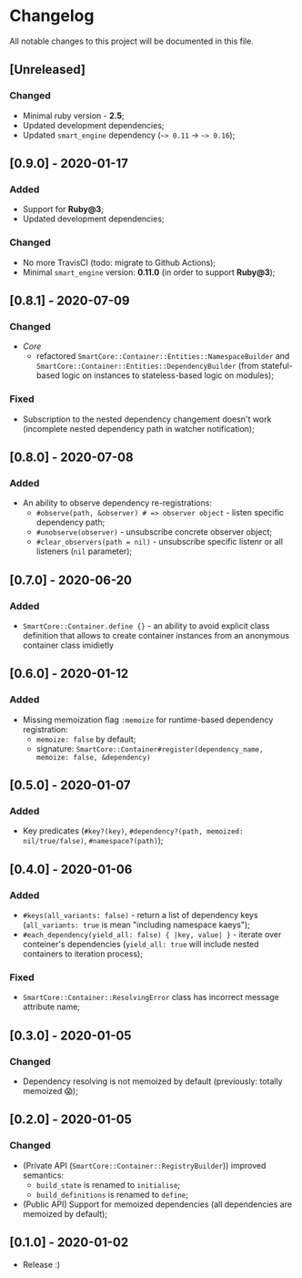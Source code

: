 # Changelog
All notable changes to this project will be documented in this file.

## [Unreleased]
### Changed
- Minimal ruby version - **2.5**;
- Updated development dependencies;
- Updated `smart_engine` dependency (`~> 0.11` -> `~> 0.16`);

## [0.9.0] - 2020-01-17
### Added
- Support for **Ruby@3**;
- Updated development dependencies;

### Changed
- No more TravisCI (todo: migrate to Github Actions);
- Minimal `smart_engine` version: **0.11.0** (in order to support **Ruby@3**);

## [0.8.1] - 2020-07-09
### Changed
- *Core*
  - refactored `SmartCore::Container::Entities::NamespaceBuilder` and `SmartCore::Container::Entities::DependencyBuilder`
    (from stateful-based logic on instances to stateless-based logic on modules);

### Fixed
- Subscription to the nested dependency changement doesn't work
  (incomplete nested dependency path in watcher notification);

## [0.8.0] - 2020-07-08
### Added
- An ability to observe dependency re-registrations:
  - `#observe(path, &observer) # => observer object` - listen specific dependency path;
  - `#unobserve(observer)` - unsubscribe concrete observer object;
  - `#clear_observers(path = nil)` - unsubscribe specific listenr or all listeners (`nil` parameter);

## [0.7.0] - 2020-06-20
### Added
- `SmartCore::Container.define {}` - an ability to avoid explicit class definition that allows
  to create container instances from an anonymous container class imidietly

## [0.6.0] - 2020-01-12
### Added
- Missing memoization flag `:memoize` for runtime-based dependency registration:
  - `memoize: false` by default;
  - signature: `SmartCore::Container#register(dependency_name, memoize: false, &dependency)`

## [0.5.0] - 2020-01-07
### Added
- Key predicates (`#key?(key)`, `#dependency?(path, memoized: nil/true/false)`, `#namespace?(path)`);

## [0.4.0] - 2020-01-06
### Added
- `#keys(all_variants: false)` - return a list of dependency keys
  (`all_variants: true` is mean "including namespace kaeys");
- `#each_dependency(yield_all: false) { |key, value| }` - iterate over conteiner's dependencies
  (`yield_all: true` will include nested containers to iteration process);
### Fixed
- `SmartCore::Container::ResolvingError` class has incorrect message attribute name;

## [0.3.0] - 2020-01-05
### Changed
- Dependency resolving is not memoized by default (previously: totally memoized 😱);

## [0.2.0] - 2020-01-05
### Changed
- (Private API (`SmartCore::Container::RegistryBuilder`)) improved semantics:
  - `build_state` is renamed to `initialise`;
  - `build_definitions` is renamed to `define`;
- (Public API) Support for memoized dependencies (all dependencies are memoized by default);

## [0.1.0] - 2020-01-02

- Release :)
